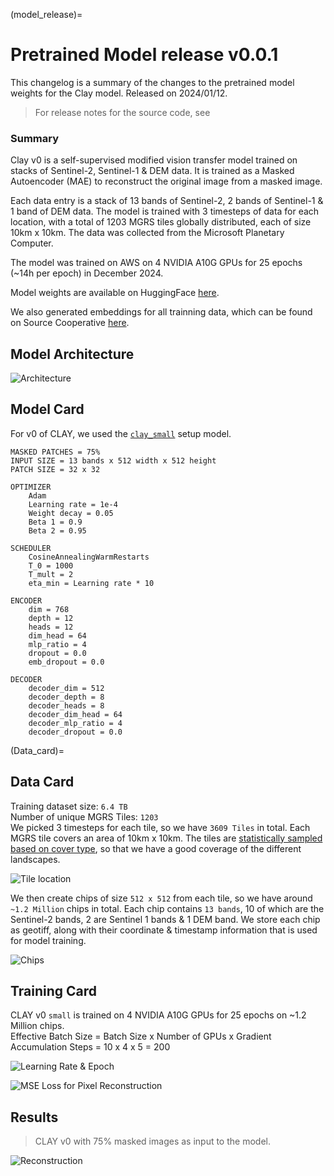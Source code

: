 

(model_release)=
# Pretrained Model release v0.0.1

This changelog is a summary of the changes to the pretrained model weights for the Clay model. 
Released on 2024/01/12.

> For release notes for the source code, see [](software_release)

### Summary

Clay v0 is a self-supervised modified vision transfer model trained on stacks of Sentinel-2, Sentinel-1 & DEM data. It is trained as a Masked Autoencoder (MAE) to reconstruct the original image from a masked image. 

Each data entry is a stack of 13 bands of Sentinel-2, 2 bands of Sentinel-1 & 1 band of DEM data. The model is trained with 3 timesteps of data for each location, with a total of 1203 MGRS tiles globally distributed, each of size 10km x 10km. The data was collected from the Microsoft Planetary Computer.

The model was trained on AWS on 4 NVIDIA A10G GPUs for 25 epochs (~14h per epoch) in December 2024. 

Model weights are available on HuggingFace [here](https://huggingface.co/made-with-clay/Clay/).

We also generated embeddings for all trainning data, which can be found on Source Cooperative [here](https://source.coop/).

## Model Architecture

![Architecture](assets/architecture.png)

## Model Card

For v0 of CLAY, we used the [`clay_small`](https://github.com/Clay-foundation/model/blob/0145e55bcf6bd3e9b19f5c07819a1398b6a22c35/src/model_clay.py#L713) setup model.

```
MASKED PATCHES = 75%
INPUT SIZE = 13 bands x 512 width x 512 height
PATCH SIZE = 32 x 32

OPTIMIZER
    Adam
    Learning rate = 1e-4
    Weight decay = 0.05
    Beta 1 = 0.9
    Beta 2 = 0.95

SCHEDULER
    CosineAnnealingWarmRestarts
    T_0 = 1000
    T_mult = 2
    eta_min = Learning rate * 10

ENCODER
    dim = 768
    depth = 12
    heads = 12
    dim_head = 64
    mlp_ratio = 4
    dropout = 0.0
    emb_dropout = 0.0

DECODER
    decoder_dim = 512
    decoder_depth = 8
    decoder_heads = 8
    decoder_dim_head = 64
    decoder_mlp_ratio = 4
    decoder_dropout = 0.0
```

(Data_card)=
## Data Card

Training dataset size: `6.4 TB`  
Number of unique MGRS Tiles: `1203`  
We picked 3 timesteps for each tile, so we have `3609 Tiles` in total. Each MGRS tile covers an area of 10km x 10km. The tiles are [statistically sampled based on cover type](https://github.com/Clay-foundation/model/blob/0145e55bcf6bd3e9b19f5c07819a1398b6a22c35/scripts/landcover.py#L156), so that we have a good coverage of the different landscapes.  

![Tile location](assets/tiles.png)


We then create chips of size `512 x 512` from each tile, so we have around `~1.2 Million` chips in total. Each chip contains `13 bands`, 10 of which are the Sentinel-2 bands, 2 are Sentinel 1 bands & 1 DEM band.
We store each chip as geotiff, along with their coordinate & timestamp information that is used for model training.

![Chips](assets/bands.png)


## Training Card

CLAY v0 `small` is trained on 4 NVIDIA A10G GPUs for 25 epochs on ~1.2 Million chips.  
Effective Batch Size = Batch Size x Number of GPUs x Gradient Accumulation Steps = 10 x 4 x 5 = 200

![Learning Rate & Epoch](assets/lr.png)

![MSE Loss for Pixel Reconstruction](assets/loss.png)

## Results

> CLAY v0 with 75% masked images as input to the model.

![Reconstruction](assets/reconstruction.png)